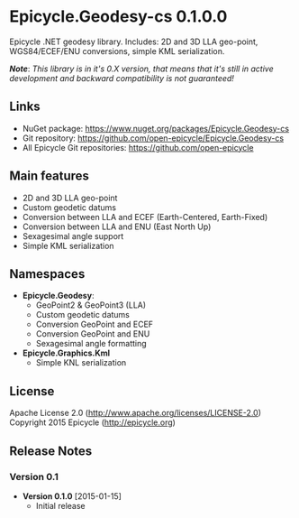 # Epicycle.Geodesy-cs 0.1.0.0
Epicycle .NET geodesy library. Includes: 2D and 3D LLA geo-point, WGS84/ECEF/ENU conversions, simple KML serialization.

***Note***: *This library is in it's 0.X version, that means that it's still in active development and backward compatibility is not guaranteed!*

## Links
* NuGet package: https://www.nuget.org/packages/Epicycle.Geodesy-cs
* Git repository: https://github.com/open-epicycle/Epicycle.Geodesy-cs
* All Epicycle Git repositories: https://github.com/open-epicycle

## Main features
* 2D and 3D LLA geo-point
* Custom geodetic datums
* Conversion between LLA and ECEF (Earth-Centered, Earth-Fixed)
* Conversion between LLA and ENU (East North Up)
* Sexagesimal angle support
* Simple KML serialization

## Namespaces
* **Epicycle.Geodesy**:
  * GeoPoint2 & GeoPoint3 (LLA)
  * Custom geodetic datums
  * Conversion GeoPoint and ECEF
  * Conversion GeoPoint and ENU
  * Sexagesimal angle formatting
* **Epicycle.Graphics.Kml**
  * Simple KNL serialization

## License
Apache License 2.0 (http://www.apache.org/licenses/LICENSE-2.0)
Copyright 2015 Epicycle (http://epicycle.org)

## Release Notes
### Version 0.1 

* **Version 0.1.0** [2015-01-15]
  * Initial release
